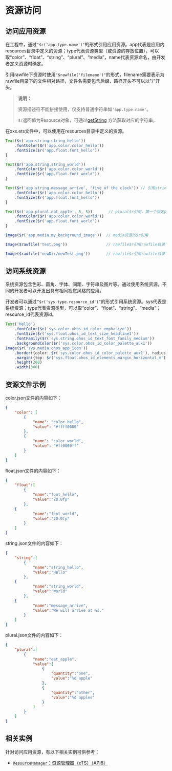 # 资源访问


## 访问应用资源

在工程中，通过```"$r('app.type.name')"```的形式引用应用资源。app代表是应用内resources目录中定义的资源；type代表资源类型（或资源的存放位置），可以取“color”、“float”、“string”、“plural”、“media”，name代表资源命名，由开发者定义资源时确定。

引用rawfile下资源时使用```"$rawfile('filename')"```的形式，filename需要表示为rawfile目录下的文件相对路径，文件名需要包含后缀，路径开头不可以以"/"开头。

> **说明：**
>
> 资源描述符不能拼接使用，仅支持普通字符串如`'app.type.name'`。
>
> `$r`返回值为Resource对象，可通过[getString](../../reference/apis/js-apis-resource-manager.md#getstring) 方法获取对应的字符串。

在xxx.ets文件中，可以使用在resources目录中定义的资源。

```ts
Text($r('app.string.string_hello'))
    .fontColor($r('app.color.color_hello'))
    .fontSize($r('app.float.font_hello'))
}

Text($r('app.string.string_world'))
    .fontColor($r('app.color.color_world'))
    .fontSize($r('app.float.font_world'))
}

Text($r('app.string.message_arrive', "five of the clock")) // 引用string资源，$r的第二个参数用于替换%s
    .fontColor($r('app.color.color_hello'))
    .fontSize($r('app.float.font_hello'))
}

Text($r('app.plural.eat_apple', 5, 5))       // plural$r引用，第一个指定plural资源，第二个参数指定单复数的数量，此处第三个数字为对%d的替换
    .fontColor($r('app.color.color_world'))
    .fontSize($r('app.float.font_world'))
}

Image($r('app.media.my_background_image'))  // media资源的$r引用

Image($rawfile('test.png'))                 // rawfile$r引用rawfile目录下图片

Image($rawfile('newDir/newTest.png'))       // rawfile$r引用rawfile目录下图片
```
## 访问系统资源

系统资源包含色彩、圆角、字体、间距、字符串及图片等。通过使用系统资源，不同的开发者可以开发出具有相同视觉风格的应用。


开发者可以通过```“$r('sys.type.resource_id')”```的形式引用系统资源。sys代表是系统资源；type代表资源类型，可以取“color”、“float”、“string”、“media”；resource_id代表资源id。

```ts
Text('Hello')
    .fontColor($r('sys.color.ohos_id_color_emphasize'))
    .fontSize($r('sys.float.ohos_id_text_size_headline1'))
    .fontFamily($r('sys.string.ohos_id_text_font_family_medium'))
    .backgroundColor($r('sys.color.ohos_id_color_palette_aux1'))
Image($r('sys.media.ohos_app_icon'))
    .border({color: $r('sys.color.ohos_id_color_palette_aux1'), radius: $r('sys.float.ohos_id_corner_radius_button'), width: 2})
    .margin({top: $r('sys.float.ohos_id_elements_margin_horizontal_m'), bottom: $r('sys.float.ohos_id_elements_margin_horizontal_l')})
    .height(200)
    .width(300)
```
## 资源文件示例

color.json文件的内容如下：


```json
{
    "color": [
        {
            "name": "color_hello",
            "value": "#ffff0000"
        },
        {
            "name": "color_world",
            "value": "#ff0000ff"
        }
    ]
}
```

float.json文件的内容如下：


```json
{
    "float":[
        {
            "name":"font_hello",
            "value":"28.0fp"
        },
	{
            "name":"font_world",
            "value":"20.0fp"
        }
    ]
}
```

string.json文件的内容如下：


```json
{
    "string":[
        {
            "name":"string_hello",
            "value":"Hello"
        },
	{
            "name":"string_world",
            "value":"World"
        },
	{
            "name":"message_arrive",
            "value":"We will arrive at %s."
        }
    ]
}
```

plural.json文件的内容如下：


```json
{
    "plural":[
        {
            "name":"eat_apple",
            "value":[
                {
                    "quantity":"one",
                    "value":"%d apple"
                },
                {
                    "quantity":"other",
                    "value":"%d apples"
                }
            ]
        }
    ]
}
```

 


## 相关实例

针对访问应用资源，有以下相关实例可供参考：

- [`ResourceManager`：资源管理器（eTS）（API8）](https://gitee.com/openharmony/applications_app_samples/tree/master/common/ResourceManager)
